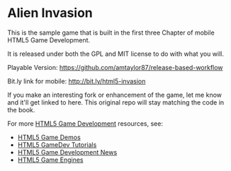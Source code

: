 Alien Invasion
==============
This is the sample game that is built in the first three Chapter of
mobile HTML5 Game Development.

It is released under both the GPL and MIT license to do with what you will.

Playable Version: 
https://github.com/amtaylor87/release-based-workflow

Bit.ly link for mobile: 
http://bit.ly/html5-invasion


If you make an interesting fork or enhancement of the game, let me know and it'll get
linked to here. This original repo will stay matching the code in the book.

For more  [HTML5 Game Development](http://www.html5gamedevelopment.org) resources, see:

* [HTML5 Game Demos](http://www.html5gamedevelopment.org/html5-demos)
* [HTML5 GameDev Tutorials](http://www.html5gamedevelopment.org/html5-game-tutorials)
* [HTML5 Game Development News](http://www.html5gamedevelopment.org/html5-news)
* [HTML5 Game Engines](http://www.html5gamedevelopment.org/html5-engines)



